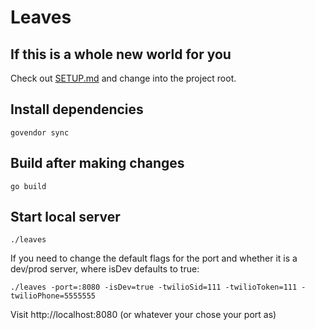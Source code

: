# Leaves

## If this is a whole new world for you

Check out [SETUP.md](https://github.com/revolting/leaves/blob/master/SETUP.md) and change into the project root.

## Install dependencies

```
govendor sync
```

## Build after making changes

```
go build
```

## Start local server

```
./leaves
```

If you need to change the default flags for the port and whether it is a dev/prod server, where isDev defaults to true:

```
./leaves -port=:8080 -isDev=true -twilioSid=111 -twilioToken=111 -twilioPhone=5555555
```
Visit http://localhost:8080 (or whatever your chose your port as)
